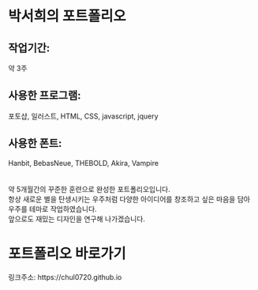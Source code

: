 <h1>박서희의 포트폴리오</h1>

  <h2>작업기간:</h2> 약 3주<br>
  <h2>사용한 프로그램:</h2> 포토샵, 일러스트, HTML, CSS, javascript, jquery<br>
  <h2>사용한 폰트:</h2> Hanbit, BebasNeue, THEBOLD, Akira, Vampire<br>
  <br>

<br>
약 5개월간의 꾸준한 훈련으로 완성한 포트폴리오입니다. <br>
항상 새로운 별을 탄생시키는 우주처럼 다양한 아이디어를 창조하고 싶은 마음을 담아 우주를 테마로 작업하였습니다.<br>
앞으로도 재밌는 디자인을 연구해 나가겠습니다.
<br>
<h1>포트폴리오 바로가기</h1>
링크주소: https://chul0720.github.io
